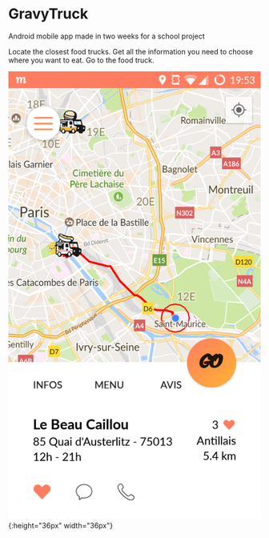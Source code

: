 # GravyTruck
Android mobile app made in two weeks for a school project

Locate the closest food trucks. 
Get all the information you need to choose where you want to eat.
Go to the food truck.

![maps activity](screenshots/maps.png "See how to go to the food truck of your choice"){:height="36px" width="36px"}

